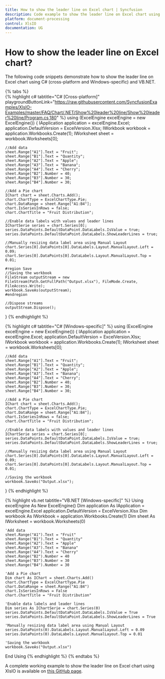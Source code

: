 ```yaml
---
title: How to show the leader line on Excel chart | Syncfusion 
description: Code example to show the leader line on Excel chart using Syncfusion .NET Excel library (XlsIO). 
platform: document-processing 
control: XlsIO 
documentation: UG
---
```


# How to show the leader line on Excel chart?

The following code snippets demonstrate how to show the leader line on Excel chart using C# (cross-platform and Windows-specific) and VB.NET.

{% tabs %}  
{% highlight c# tabtitle="C# [Cross-platform]" playgroundButtonLink="https://raw.githubusercontent.com/SyncfusionExamples/XlsIO-Examples/master/FAQ/Chart/.NET/Show%20leader%20line/Show%20leader%20line/Program.cs,180" %} 
using (ExcelEngine excelEngine = new ExcelEngine())
{
    IApplication application = excelEngine.Excel;
    application.DefaultVersion = ExcelVersion.Xlsx;
    IWorkbook workbook = application.Workbooks.Create(1);
    IWorksheet sheet = workbook.Worksheets[0];

    //Add data
    sheet.Range["A1"].Text = "Fruit";
    sheet.Range["B1"].Text = "Quantity";
    sheet.Range["A2"].Text = "Apple";
    sheet.Range["A3"].Text = "Banana";
    sheet.Range["A4"].Text = "Cherry";
    sheet.Range["B2"].Number = 40;
    sheet.Range["B3"].Number = 30;
    sheet.Range["B4"].Number = 30;

    //Add a Pie chart 
    IChart chart = sheet.Charts.Add();
    chart.ChartType = ExcelChartType.Pie;
    chart.DataRange = sheet.Range["A1:B4"];
    chart.IsSeriesInRows = false;
    chart.ChartTitle = "Fruit Distribution";

    //Enable data labels with values and leader lines
    IChartSerie series = chart.Series[0];
    series.DataPoints.DefaultDataPoint.DataLabels.IsValue = true;
    series.DataPoints.DefaultDataPoint.DataLabels.ShowLeaderLines = true;

    //Manually resizing data label area using Manual Layout
    chart.Series[0].DataPoints[0].DataLabels.Layout.ManualLayout.Left = 0.09;
    chart.Series[0].DataPoints[0].DataLabels.Layout.ManualLayout.Top = 0.01;

    #region Save
    //Saving the workbook
    FileStream outputStream = new FileStream(Path.GetFullPath("Output.xlsx"), FileMode.Create, FileAccess.Write);
    workbook.SaveAs(outputStream);
    #endregion

    //Dispose streams   
    outputStream.Dispose();
}
{% endhighlight %}

{% highlight c# tabtitle="C# [Windows-specific]" %} 
using (ExcelEngine excelEngine = new ExcelEngine())
{
    IApplication application = excelEngine.Excel;
    application.DefaultVersion = ExcelVersion.Xlsx;
    IWorkbook workbook = application.Workbooks.Create(1);
    IWorksheet sheet = workbook.Worksheets[0];

    //Add data
    sheet.Range["A1"].Text = "Fruit";
    sheet.Range["B1"].Text = "Quantity";
    sheet.Range["A2"].Text = "Apple";
    sheet.Range["A3"].Text = "Banana";
    sheet.Range["A4"].Text = "Cherry";
    sheet.Range["B2"].Number = 40;
    sheet.Range["B3"].Number = 30;
    sheet.Range["B4"].Number = 30;

    //Add a Pie chart 
    IChart chart = sheet.Charts.Add();
    chart.ChartType = ExcelChartType.Pie;
    chart.DataRange = sheet.Range["A1:B4"];
    chart.IsSeriesInRows = false;
    chart.ChartTitle = "Fruit Distribution";

    //Enable data labels with values and leader lines
    IChartSerie series = chart.Series[0];
    series.DataPoints.DefaultDataPoint.DataLabels.IsValue = true;
    series.DataPoints.DefaultDataPoint.DataLabels.ShowLeaderLines = true;

    //Manually resizing data label area using Manual Layout
    chart.Series[0].DataPoints[0].DataLabels.Layout.ManualLayout.Left = 0.09;
    chart.Series[0].DataPoints[0].DataLabels.Layout.ManualLayout.Top = 0.01;

    //Saving the workbook
    workbook.SaveAs("Output.xlsx");
} 
{% endhighlight %}

{% highlight vb.net tabtitle="VB.NET [Windows-specific]" %}
Using excelEngine As New ExcelEngine()
    Dim application As IApplication = excelEngine.Excel
    application.DefaultVersion = ExcelVersion.Xlsx
    Dim workbook As IWorkbook = application.Workbooks.Create(1)
    Dim sheet As IWorksheet = workbook.Worksheets(0)

    'Add data
    sheet.Range("A1").Text = "Fruit"
    sheet.Range("B1").Text = "Quantity"
    sheet.Range("A2").Text = "Apple"
    sheet.Range("A3").Text = "Banana"
    sheet.Range("A4").Text = "Cherry"
    sheet.Range("B2").Number = 40
    sheet.Range("B3").Number = 30
    sheet.Range("B4").Number = 30

    'Add a Pie chart
    Dim chart As IChart = sheet.Charts.Add()
    chart.ChartType = ExcelChartType.Pie
    chart.DataRange = sheet.Range("A1:B4")
    chart.IsSeriesInRows = False
    chart.ChartTitle = "Fruit Distribution"

    'Enable data labels and leader lines
    Dim series As IChartSerie = chart.Series(0)
    series.DataPoints.DefaultDataPoint.DataLabels.IsValue = True
    series.DataPoints.DefaultDataPoint.DataLabels.ShowLeaderLines = True

    'Manually resizing data label area using Manual Layout
    series.DataPoints(0).DataLabels.Layout.ManualLayout.Left = 0.09
    series.DataPoints(0).DataLabels.Layout.ManualLayout.Top = 0.01

    'Saving the workbook
    workbook.SaveAs("Output.xlsx")
End Using
{% endhighlight %} 
{% endtabs %}

A complete working example to show the leader line on Excel chart using XlsIO is available on [this GitHub page](https://github.com/SyncfusionExamples/XlsIO-Examples/tree/master/FAQ/Chart/.NET/Show%20leader%20line).